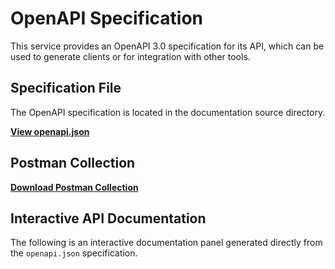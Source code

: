 # OpenAPI Specification

This service provides an OpenAPI 3.0 specification for its API, which can be used to generate clients or for integration with other tools.

## Specification File

The OpenAPI specification is located in the documentation source directory.

[**View openapi.json**](./openapi.json)

## Postman Collection

[**Download Postman Collection**](./DataGEMS.cross-dataset-discovery.postman-collection.json)


## Interactive API Documentation

The following is an interactive documentation panel generated directly from the `openapi.json` specification.

<div class="oad-api-container" oad-src="openapi.json"></div>
